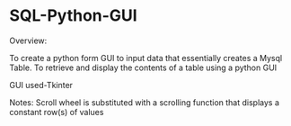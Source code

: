 # SQL-Python-GUI
Overview:

To create a python form GUI to input data that essentially creates a Mysql Table.
To retrieve and display the contents of a table using a python GUI

GUI used-Tkinter

Notes:
Scroll wheel is substituted with a scrolling function that displays a constant row(s) of values
